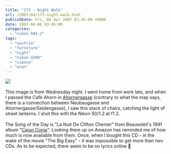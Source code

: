 ```yaml
---
title: "173 - Night Walk"
url: /2007/04/173-night-walk.html
publishDate: Fri, 06 Apr 2007 03:45:00 +0000
date: 2007-04-06 03:45:00
categories: 
  - "nikon-501-2"
tags: 
  - "austria"
  - "furniture"
  - "night"
  - "nikon-d200"
  - "vienna"
  - "wien"
---
```

<a href="https://d25zfm9zpd7gm5.cloudfront.net/1200x1200/2007/20070404_191818_ps.jpg"><img src="https://d25zfm9zpd7gm5.cloudfront.net/0600x0600/2007/20070404_191818_ps.jpg"/></a><br/><br/>This image is from Wednesday night. I went home from work late, and when I passed the Café Ahorn in <a href="http://maps.google.com/?ie=UTF8&z=17&ll=48.200207,16.347324&spn=0.006951,0.013239&om=1" target="_blank">Ahornergasse</a> (contrary to what the map says, there is a connection between Neubaugasse and Ahornergasse/Seidengasse), I saw this stack of chairs, catching the light of street lanterns. I shot this with the Nikon 50/1.2 at f1.2.<br/><br/>The Song of the Day is "La Nuit De Clifton Chenier" from Beausoleil's 1991 album "<a href="http://www.amazon.com/Cajun-Conja-Beausoleil/dp/B0000032G7" target="_blank">Cajun Conja</a>". Looking them up on Amazon has reminded me of how much is now available from them. Once, when I bought this CD - in the wake of the movie "The Big Easy" - it was impossible to get more than two CDs. As to be expected, there seem to be no lyrics online 🙂
